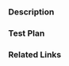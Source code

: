 ### Description
<!-- Please describe your change and its motivation. -->

### Test Plan
<!-- Please provide us with clear details for verifying that your changes work. -->

### Related Links
<!-- Please link to any relevant issues or pull requests! -->